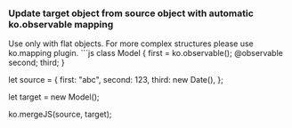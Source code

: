 <h3> Update target object from source object with automatic ko.observable mapping </h3>
Use only with flat objects. For more complex structures please use ko.mapping plugin.
```js
class Model {
  first = ko.observable();
  @observable second;
  third;
}

let source = {
  first: "abc",
  second: 123,
  third: new Date(),
};

let target = new Model();

ko.mergeJS(source, target);
```
